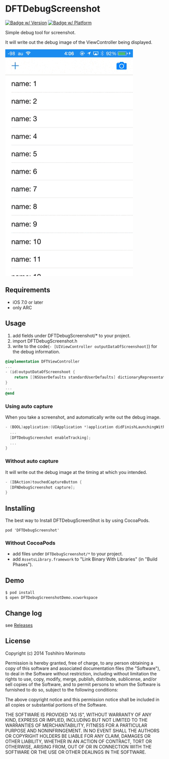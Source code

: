 # DFTDebugScreenshot
[![Badge w/ Version](http://cocoapod-badges.herokuapp.com/v/DFTDebugScreenshot/badge.png)](http://cocoadocs.org/docsets/DFTDebugScreenshot)
[![Badge w/ Platform](http://cocoapod-badges.herokuapp.com/p/DFTDebugScreenshot/badge.png)](http://cocoadocs.org/docsets/DFTDebugScreenshot)


Simple debug tool for screenshot.

It will write out the debug image of the ViewController being displayed.

![demo](https://github.com/dealforest/DFTDebugScreenShot/raw/master/images/demo.gif)

## Requirements
* iOS 7.0 or later
* only ARC

## Usage

1. add fields under DFTDebugScreenshot/* to your project.
2. import DFTDebugScreenshot.h
3. write to the code(`- [UIViewController outputDataOfScreenshoot]`) for the debug information. 

```objective-c
@implementation DFTViewController
... 
- (id)outputDataOfScreenshoot {
    return [[NSUserDefaults standardUserDefaults] dictionaryRepresentation];
}
...
@end
```

### Using auto capture
When you take a screenshot, and automatically write out the debug image.

```objective-c
- (BOOL)application:(UIApplication *)application didFinishLaunchingWithOptions:(NSDictionary *)launchOptions {
  ...
  [DFTDebugScreenshot enableTracking];
  ...
}
```

### Without auto capture
It will write out the debug image at the timing at which you intended.

```objective-c
- (IBAction)touchedCaptureButton {
  [DFNDebugScreenshot capture];
}
```

## Installing

The best way to Install DFTDebugScreenShot is by using CocoaPods.
```
pod 'DFTDebugScreenshot'
```

### Without CocoaPods 

- add files under `DFTDebugScreenshot/*` to your project.
- add `AssetsLibrary.framework` to "Link Binary With Libraries" (in "Build Phases").
 
## Demo

```shell
$ pod install
$ open DFTDebugScreenshotDemo.xcworkspace
```

## Change log

see [Releases](https://github.com/dealforest/DFTDebugScreenshot/releases)

## License

Copyright (c) 2014 Toshihiro Morimoto

Permission is hereby granted, free of charge, to any person obtaining a copy of this software and associated documentation files (the "Software"), to deal in the Software without restriction, including without limitation the rights to use, copy, modify, merge, publish, distribute, sublicense, and/or sell copies of the Software, and to permit persons to whom the Software is furnished to do so, subject to the following conditions:

The above copyright notice and this permission notice shall be included in all copies or substantial portions of the Software.

THE SOFTWARE IS PROVIDED "AS IS", WITHOUT WARRANTY OF ANY KIND, EXPRESS OR IMPLIED, INCLUDING BUT NOT LIMITED TO THE WARRANTIES OF MERCHANTABILITY, FITNESS FOR A PARTICULAR PURPOSE AND NONINFRINGEMENT. IN NO EVENT SHALL THE AUTHORS OR COPYRIGHT HOLDERS BE LIABLE FOR ANY CLAIM, DAMAGES OR OTHER LIABILITY, WHETHER IN AN ACTION OF CONTRACT, TORT OR OTHERWISE, ARISING FROM, OUT OF OR IN CONNECTION WITH THE SOFTWARE OR THE USE OR OTHER DEALINGS IN THE SOFTWARE.
